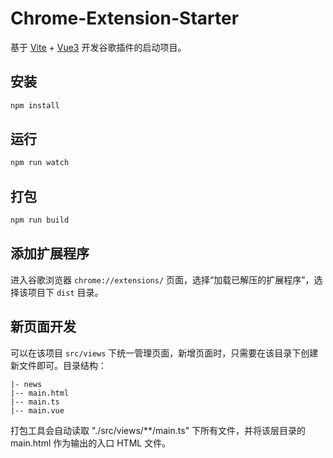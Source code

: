 # Chrome-Extension-Starter

基于 [Vite](https://cn.vitejs.dev/) + [Vue3](https://v3.cn.vuejs.org/) 开发谷歌插件的启动项目。

## 安装

```bash
npm install
```

## 运行

```bash
npm run watch
```

## 打包

```bash
npm run build
```

## 添加扩展程序

进入谷歌浏览器 `chrome://extensions/` 页面，选择“加载已解压的扩展程序”，选择该项目下 `dist` 目录。

## 新页面开发

可以在该项目 `src/views` 下统一管理页面，新增页面时，只需要在该目录下创建新文件即可。目录结构：

```
|- news
|-- main.html
|-- main.ts
|-- main.vue
```

打包工具会自动读取 "./src/views/\*\*/main.ts" 下所有文件，并将该层目录的 main.html 作为输出的入口 HTML 文件。
